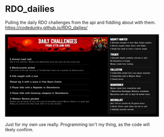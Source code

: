 # RDO_dailies
Pulling the daily RDO challenges from the api and fiddling about with them.
https://codedunky.github.io/RDO_dailies/

![Early WIP version](Images/RDO-Dailies-WIP.png)

Just for my own use really. Programming isn't my thing, as the code will likely confirm.